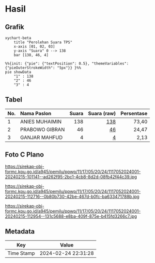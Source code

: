 # Hasil

## Grafik

```mermaid
xychart-beta
    title "Perolehan Suara TPS"
    x-axis [01, 02, 03]
    y-axis "Suara" 0 --> 138
    bar [138, 46, 4]
```

```mermaid
%%{init: {"pie": {"textPosition": 0.5}, "themeVariables": {"pieOuterStrokeWidth": "5px"}} }%%
pie showData
    "1" : 138
    "2" : 46
    "3" : 4
```

## Tabel

| No. | Nama Paslon    | Suara | Suara (raw) | Persentase |
|:--- |:-------------- | -----:| -----------:| ----------:|
| 1   | ANIES MUHAIMIN | 138   | [138][p-1]  | 73,40      |
| 2   | PRABOWO GIBRAN | 46    | [46][p-2]   | 24,47      |
| 3   | GANJAR MAHFUD  | 4     | [4][p-3]    | 2,13       |


[p-1]: https://github.com/gigit-pemilu/pemilu-2024-11-aceh/blob/main/pilpres/hitung-suara/sub/11-aceh/sub/17-bener-meriah/sub/05-bukit/sub/2024-uning-bersah/sub/001-tps/sub/paslon-1.txt
[p-2]: https://github.com/gigit-pemilu/pemilu-2024-11-aceh/blob/main/pilpres/hitung-suara/sub/11-aceh/sub/17-bener-meriah/sub/05-bukit/sub/2024-uning-bersah/sub/001-tps/sub/paslon-2.txt
[p-3]: https://github.com/gigit-pemilu/pemilu-2024-11-aceh/blob/main/pilpres/hitung-suara/sub/11-aceh/sub/17-bener-meriah/sub/05-bukit/sub/2024-uning-bersah/sub/001-tps/sub/paslon-3.txt

## Foto C Plano

https://sirekap-obj-formc.kpu.go.id/a945/pemilu/ppwp/11/17/05/20/24/1117052024001-20240215-101141--ad262f95-2bc1-4cb8-8d2d-08fb42f44c39.jpg

https://sirekap-obj-formc.kpu.go.id/a945/pemilu/ppwp/11/17/05/20/24/1117052024001-20240215-112716--0b80b730-42be-467d-b0fc-ba633471788b.jpg

https://sirekap-obj-formc.kpu.go.id/a945/pemilu/ppwp/11/17/05/20/24/1117052024001-20240215-112954--131c5688-e8ba-409f-875e-b415fd3266c7.jpg


## Metadata

| Key        | Value               |
| ---------- | ------------------- |
| Time Stamp | 2024-02-24 22:31:28 |



